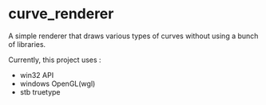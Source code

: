 # curve_renderer
A simple renderer that draws various types of curves without using a bunch of libraries.

Currently, this project uses : 
- win32 API
- windows OpenGL(wgl)
- stb truetype